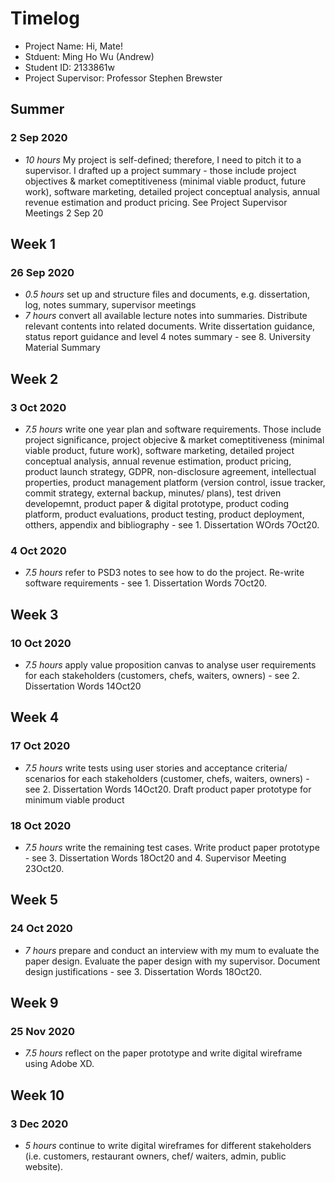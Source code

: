 # Timelog

* Project Name: Hi, Mate!
* Stduent: Ming Ho Wu (Andrew)
* Student ID: 2133861w 
* Project Supervisor: Professor Stephen Brewster


## Summer

### 2 Sep 2020

* *10 hours* My project is self-defined; therefore, I need to pitch it to a supervisor. I drafted up a project summary - those include project objectives & market comeptitiveness (minimal viable product, future work), software marketing, detailed project conceptual analysis, annual revenue estimation and product pricing. See Project Supervisor Meetings 2 Sep 20


## Week 1

### 26 Sep 2020

* *0.5 hours* set up and structure files and documents, e.g. dissertation, log, notes summary, supervisor meetings
* *7 hours* convert all available lecture notes into summaries. Distribute relevant contents into related documents. Write dissertation guidance, status report guidance and level 4 notes summary - see 8. University Material Summary



## Week 2

### 3 Oct 2020

* *7.5 hours* write one year plan and software requirements. Those include project significance, project objecive & market comeptitiveness (minimal viable product, future work), software marketing, detailed project conceptual analysis, annual revenue estimation, product pricing, product launch strategy, GDPR, non-disclosure agreement, intellectual properties, product management platform (version control, issue tracker, commit strategy, external backup, minutes/ plans), test driven developemnt, product paper & digital prototype, product coding platform, product evaluations, product testing, product deployment, otthers, appendix and bibliography - see 1. Dissertation WOrds 7Oct20.

### 4 Oct 2020

* *7.5 hours* refer to PSD3 notes to see how to do the project. Re-write software requirements - see 1. Dissertation Words 7Oct20.

## Week 3

### 10 Oct 2020

* *7.5 hours* apply value proposition canvas to analyse user requirements for each stakeholders (customers, chefs, waiters, owners) - see 2. Dissertation Words 14Oct20


## Week 4

### 17 Oct 2020

* *7.5 hours* write tests using user stories and acceptance criteria/ scenarios for each stakeholders (customer, chefs, waiters, owners) - see 2. Dissertation Words 14Oct20. Draft product paper prototype for minimum viable product

### 18 Oct 2020

* *7.5 hours* write the remaining test cases. Write product paper prototype - see 3. Dissertation Words 18Oct20 and 4. Supervisor Meeting 23Oct20.

## Week 5

### 24 Oct 2020

* *7 hours* prepare and conduct an interview with my mum to evaluate the paper design. Evaluate the paper design with my supervisor. Document design justifications - see 3. Dissertation Words 18Oct20. 

## Week 9

### 25 Nov 2020

*  *7.5 hours* reflect on the paper prototype and write digital wireframe using Adobe XD.

## Week 10

### 3 Dec 2020

*  *5 hours* continue to write digital wireframes for different stakeholders (i.e. customers, restaurant owners, chef/ waiters, admin, public website).



